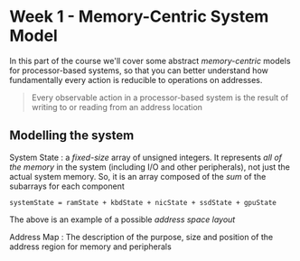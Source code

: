 # Week 1 - Memory-Centric System Model




In this part of the course we'll cover some abstract *memory-centric* models for processor-based systems, so that you can better understand how fundamentally every action is reducible to operations on addresses.


> Every observable action in a processor-based system is the result of writing to or reading from an address location

## Modelling the system

System State
: a *fixed-size* array of unsigned integers. It represents *all of the memory* in the system (including I/O and other peripherals), not just the actual system memory. So, it is an array composed of the *sum* of the subarrays for each component 


`systemState = ramState + kbdState + nicState + ssdState + gpuState`

The above is an example of a possible *address space layout*

Address Map
: The description of the purpose, size and position of the address region for memory and peripherals



